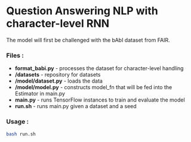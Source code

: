 # Question Answering NLP with character-level RNN

The model will first be challenged with the bAbI dataset from FAIR.

### Files :

  * **format_babi.py** - processes the dataset for character-level handling
  * **/datasets** - repository for datasets
  * **/model/dataset.py** - loads the data
  * **/model/model.py** - constructs model_fn that will be fed into the Estimator in main.py
  * **main.py** - runs TensorFlow instances to train and evaluate the model
  * **run.sh** - runs main.py given a dataset and a seed
  
### Usage :

```bash
bash run.sh
```
